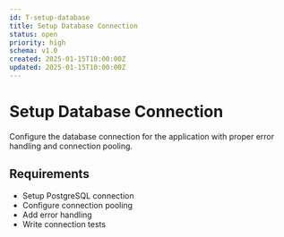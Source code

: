```yaml
---
id: T-setup-database
title: Setup Database Connection
status: open
priority: high
schema: v1.0
created: 2025-01-15T10:00:00Z
updated: 2025-01-15T10:00:00Z
---
```


# Setup Database Connection

Configure the database connection for the application with proper error handling and connection pooling.

## Requirements

- Setup PostgreSQL connection
- Configure connection pooling
- Add error handling
- Write connection tests
